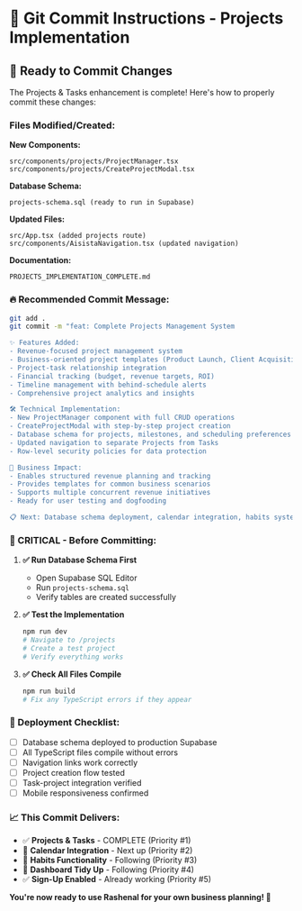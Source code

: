 # 📝 Git Commit Instructions - Projects Implementation

## 🚀 **Ready to Commit Changes**

The Projects & Tasks enhancement is complete! Here's how to properly commit these changes:

### **Files Modified/Created:**

**New Components:**
```
src/components/projects/ProjectManager.tsx
src/components/projects/CreateProjectModal.tsx
```

**Database Schema:**
```
projects-schema.sql (ready to run in Supabase)
```

**Updated Files:**
```
src/App.tsx (added projects route)
src/components/AisistaNavigation.tsx (updated navigation)
```

**Documentation:**
```
PROJECTS_IMPLEMENTATION_COMPLETE.md
```

### **🔥 Recommended Commit Message:**

```bash
git add .
git commit -m "feat: Complete Projects Management System

✨ Features Added:
- Revenue-focused project management system
- Business-oriented project templates (Product Launch, Client Acquisition, Process Automation)
- Project-task relationship integration
- Financial tracking (budget, revenue targets, ROI)
- Timeline management with behind-schedule alerts
- Comprehensive project analytics and insights

🛠 Technical Implementation:
- New ProjectManager component with full CRUD operations
- CreateProjectModal with step-by-step project creation
- Database schema for projects, milestones, and scheduling preferences
- Updated navigation to separate Projects from Tasks
- Row-level security policies for data protection

🎯 Business Impact:
- Enables structured revenue planning and tracking
- Provides templates for common business scenarios
- Supports multiple concurrent revenue initiatives
- Ready for user testing and dogfooding

📋 Next: Database schema deployment, calendar integration, habits system"
```

### **🚨 CRITICAL - Before Committing:**

1. **✅ Run Database Schema First**
   - Open Supabase SQL Editor
   - Run `projects-schema.sql`
   - Verify tables are created successfully

2. **✅ Test the Implementation**
   ```bash
   npm run dev
   # Navigate to /projects
   # Create a test project
   # Verify everything works
   ```

3. **✅ Check All Files Compile**
   ```bash
   npm run build
   # Fix any TypeScript errors if they appear
   ```

### **🔄 Deployment Checklist:**

- [ ] Database schema deployed to production Supabase
- [ ] All TypeScript files compile without errors  
- [ ] Navigation links work correctly
- [ ] Project creation flow tested
- [ ] Task-project integration verified
- [ ] Mobile responsiveness confirmed

### **📈 This Commit Delivers:**

- ✅ **Projects & Tasks** - COMPLETE (Priority #1)
- 🔄 **Calendar Integration** - Next up (Priority #2)
- 🔄 **Habits Functionality** - Following (Priority #3)
- 🔄 **Dashboard Tidy Up** - Following (Priority #4)
- ✅ **Sign-Up Enabled** - Already working (Priority #5)

**You're now ready to use Rashenal for your own business planning! 🎉**
